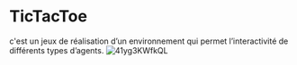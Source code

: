# TicTacToe
c'est un jeux  de réalisation d’un environnement qui permet l’interactivité de différents types d’agents.
![41yg3KWfkQL](https://user-images.githubusercontent.com/58346874/79028784-bed00680-7b91-11ea-84f8-7aeeed4afb1e.png)
